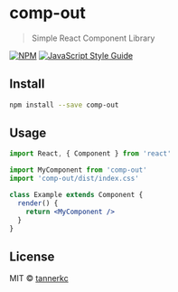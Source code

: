 # comp-out

> Simple React Component Library

[![NPM](https://img.shields.io/npm/v/comp-out.svg)](https://www.npmjs.com/package/comp-out) [![JavaScript Style Guide](https://img.shields.io/badge/code_style-standard-brightgreen.svg)](https://standardjs.com)

## Install

```bash
npm install --save comp-out
```

## Usage

```jsx
import React, { Component } from 'react'

import MyComponent from 'comp-out'
import 'comp-out/dist/index.css'

class Example extends Component {
  render() {
    return <MyComponent />
  }
}
```

## License

MIT © [tannerkc](https://github.com/tannerkc)
